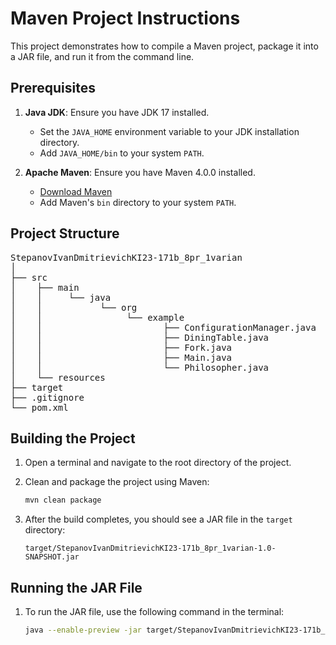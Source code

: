 # Maven Project Instructions

This project demonstrates how to compile a Maven project, package it into a JAR file, and run it from the command line.

## Prerequisites

1. **Java JDK**: Ensure you have JDK 17 installed.
   - Set the `JAVA_HOME` environment variable to your JDK installation directory.
   - Add `JAVA_HOME/bin` to your system `PATH`.

2. **Apache Maven**: Ensure you have Maven 4.0.0 installed.
   - [Download Maven](https://maven.apache.org/download.cgi)
   - Add Maven's `bin` directory to your system `PATH`.

## Project Structure
<pre>
StepanovIvanDmitrievichKI23-171b_8pr_1varian  
│
├── src
│    ├── main
│    │     └── java
│    │           └── org
│    │                └── example
│    │                       ├── ConfigurationManager.java
│    │                       ├── DiningTable.java
│    │                       ├── Fork.java
│    │                       ├── Main.java
│    │                       └── Philosopher.java
│    └── resources
├── target
├── .gitignore
└── pom.xml
</pre>

## Building the Project

1. Open a terminal and navigate to the root directory of the project.

2. Clean and package the project using Maven:
    ```sh
    mvn clean package
    ```

3. After the build completes, you should see a JAR file in the `target` directory:
    ```
    target/StepanovIvanDmitrievichKI23-171b_8pr_1varian-1.0-SNAPSHOT.jar
    ```

## Running the JAR File

1. To run the JAR file, use the following command in the terminal:
    ```sh
    java --enable-preview -jar target/StepanovIvanDmitrievichKI23-171b_8pr_1varian-1.0-SNAPSHOT.jar
    ```

